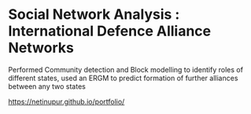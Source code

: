 # Social Network Analysis : International Defence Alliance Networks

Performed Community detection and Block modelling to identify roles of different states, used an ERGM to predict formation of further alliances between any two states

https://netinupur.github.io/portfolio/
